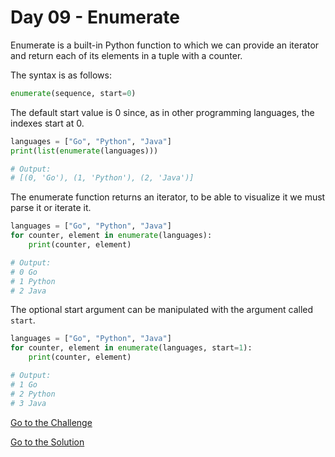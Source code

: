 # Day 09 - Enumerate

Enumerate is a built-in Python function to which we can provide an iterator and return each of its elements in a tuple with a counter.

The syntax is as follows:

```python
enumerate(sequence, start=0)
```

The default start value is 0 since, as in other programming languages, the indexes start at 0.

```python
languages = ["Go", "Python", "Java"]
print(list(enumerate(languages)))

# Output:
# [(0, 'Go'), (1, 'Python'), (2, 'Java')]
```

The enumerate function returns an iterator, to be able to visualize it we must parse it or iterate it.

```python
languages = ["Go", "Python", "Java"]
for counter, element in enumerate(languages):
    print(counter, element)

# Output:
# 0 Go
# 1 Python
# 2 Java
```

The optional start argument can be manipulated with the argument called `start`.

```python
languages = ["Go", "Python", "Java"]
for counter, element in enumerate(languages, start=1):
    print(counter, element)

# Output:
# 1 Go
# 2 Python
# 3 Java
```

[Go to the Challenge](https://github.com/estebansolo/Python30/blob/master/exercises/09_enumerate.py)

[Go to the Solution](https://github.com/estebansolo/Python30/blob/master/solutions/09_enumerate.py)